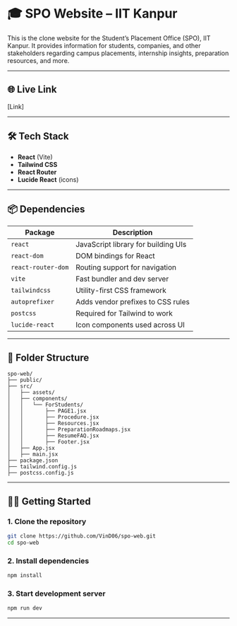 
# 🎓 SPO Website – IIT Kanpur

This is the clone website for the Student’s Placement Office (SPO), IIT Kanpur. It provides information for students, companies, and other stakeholders regarding campus placements, internship insights, preparation resources, and more.

---

## 🌐 Live Link

[Link]

---



## 🛠️ Tech Stack

- **React** (Vite)
- **Tailwind CSS**
- **React Router**
- **Lucide React** (icons)

---

## 📦 Dependencies

| Package             | Description                                |
|---------------------|--------------------------------------------|
| `react`             | JavaScript library for building UIs        |
| `react-dom`         | DOM bindings for React                     |
| `react-router-dom`  | Routing support for navigation             |
| `vite`              | Fast bundler and dev server                |
| `tailwindcss`       | Utility-first CSS framework                |
| `autoprefixer`      | Adds vendor prefixes to CSS rules          |
| `postcss`           | Required for Tailwind to work              |
| `lucide-react`      | Icon components used across UI             |

---

## 📁 Folder Structure

```
spo-web/
├── public/
├── src/
│   ├── assets/
│   ├── components/
│   │   └── ForStudents/
│   │       ├── PAGE1.jsx
│   │       ├── Procedure.jsx
│   │       ├── Resources.jsx
│   │       ├── PreparationRoadmaps.jsx
│   │       ├── ResumeFAQ.jsx
│   │       ├── Footer.jsx
│   ├── App.jsx
│   ├── main.jsx
├── package.json
├── tailwind.config.js
├── postcss.config.js
```

---

## 🧑‍💻 Getting Started

### 1. Clone the repository

```bash
git clone https://github.com/VinD06/spo-web.git
cd spo-web
```

### 2. Install dependencies

```bash
npm install
```

### 3. Start development server

```bash
npm run dev
```



---

